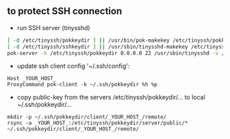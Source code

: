 ## to protect SSH connection
- run SSH server (tinysshd)
~~~bash
[ -d /etc/tinyssh/pokkeydir ] || /usr/bin/pok-makekey /etc/tinyssh/pokkeydir
[ -d /etc/tinyssh/sshkeydir ] || /usr/sbin/tinysshd-makekey /etc/tinyssh/sshkeydir
pok-server -k /etc/tinyssh/pokkeydir 0.0.0.0 22 /usr/sbin/tinysshd -v /etc/tinyssh/sshkeydir &
~~~

- update ssh client config '~/.ssh/config':
~~~
Host _YOUR_HOST_
ProxyCommand pok-client -k ~/.ssh/pokkeydir %h %p
~~~

- copy public-key from the servers /etc/tinyssh/pokkeydir/... to local ~/.ssh/pokkeydir/...
~~~
mkdir -p ~/.ssh/pokkeydir/client/_YOUR_HOST_/remote/
rsync -a _YOUR_HOST_:/etc/tinyssh/pokkeydir/server/public/* ~/.ssh/pokkeydir/client/_YOUR_HOST_/remote/
~~~
